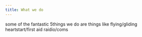 ```yaml
---
title: What we do
---
```


some of the fantastic 5things we do are things like
flying/gliding   heartstart/first aid   raidio/coms
